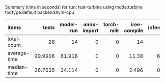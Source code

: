 Summary (time in seconds) for run: test-turbine using mode:turbine todtype:default backend:llvm-cpu

| items        |   tests |   model-run |   onnx-import |   torch-mlir |   iree-compile |   inference |
|:-------------|--------:|------------:|--------------:|-------------:|---------------:|------------:|
| total-count  | 28      |      14     |             0 |            0 |         14     |       3     |
| average-time | 99.9906 |      81.918 |             0 |            0 |         11.38  |       6.693 |
| median-time  | 26.7635 |      24.114 |             0 |            0 |          2.496 |       0.154 |
